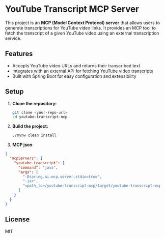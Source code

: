 # YouTube Transcript MCP Server

This project is an **MCP (Model Context Protocol) server** that allows users to generate transcriptions for YouTube video links. It provides an MCP tool to fetch the transcript of a given YouTube video using an external transcription service.

## Features

- Accepts YouTube video URLs and returns their transcribed text
- Integrates with an external API for fetching YouTube video transcripts
- Built with Spring Boot for easy configuration and extensibility

## Setup

1. **Clone the repository:**
   ```sh
   git clone <your-repo-url>
   cd youtube-transcript-mcp
   ```
2. **Build the project:**
   ```sh
   ./mvnw clean install
   ```
3. **MCP json**
```json
{
  "mcpServers": {
    "youtube-transcript": {
      "command": "java",
      "args": [
        "-Dspring.ai.mcp.server.stdio=true",
        "-jar",
        "<path_to>/youtube-transcript-mcp/target/youtube-transcript-mcp-0.0.1-SNAPSHOT.jar"
      ]
    }
  }
}


```

## License

MIT
